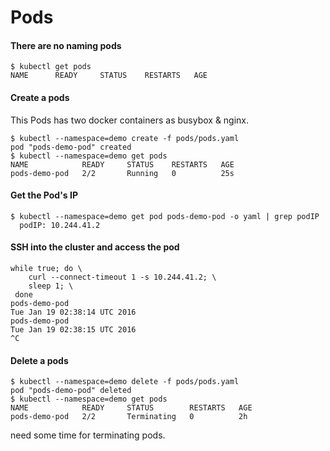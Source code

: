 # Pods

#### There are no naming pods
```
$ kubectl get pods
NAME      READY     STATUS    RESTARTS   AGE
```

#### Create a pods
This Pods has two docker containers as busybox & nginx.
```
$ kubectl --namespace=demo create -f pods/pods.yaml
pod "pods-demo-pod" created
$ kubectl --namespace=demo get pods
NAME            READY     STATUS    RESTARTS   AGE
pods-demo-pod   2/2       Running   0          25s
```

#### Get the Pod's IP
```
$ kubectl --namespace=demo get pod pods-demo-pod -o yaml | grep podIP
  podIP: 10.244.41.2
```

#### SSH into the cluster and access the pod
```
while true; do \
    curl --connect-timeout 1 -s 10.244.41.2; \
    sleep 1; \
 done
pods-demo-pod
Tue Jan 19 02:38:14 UTC 2016
pods-demo-pod
Tue Jan 19 02:38:15 UTC 2016
^C
```

#### Delete a pods
```
$ kubectl --namespace=demo delete -f pods/pods.yaml
pod "pods-demo-pod" deleted
$ kubectl --namespace=demo get pods
NAME            READY     STATUS        RESTARTS   AGE
pods-demo-pod   2/2       Terminating   0          2h
```
need some time for terminating pods.


